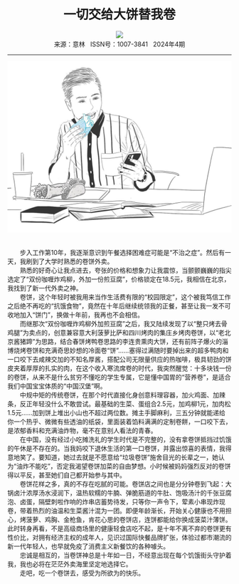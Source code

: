 # <center>一切交给大饼替我卷</center> 

<div align=center><img src="https://raw.githubusercontent.com/leaguecn/magazines/main/img_authors/%d7%f7%d5%df%a3%baChris.jpg"></div> 

<center>来源：意林   ISSN号：1007-3841   2024年4期</center> 


* * *


![](https://raw.githubusercontent.com/leaguecn/magazines/main/img/yili20240411-1-l.jpg)

  
<br>　　步入工作第10年，我逐渐意识到午餐选择困难症可能是“不治之症”。然后有一天，我刷到了大学时熟悉的卷饼外卖。  
　　熟悉的好奇心让我点进去，夸张的价格和想象力让我震惊，当颤颤巍巍的指尖选定了“双份咖喱炸鸡柳，外加一份煎豆腐”，价格锁定在18.5元，我相信在北京，我找到了新一代外卖之神。  
　　卷饼，这个年轻时被我用来当作生活费有限的“校园限定”，这个被我笃信工作之后绝不再吃的“抗饿食物”，竟然在十年后继续统领我的正餐，甚至让我一发不可收地加入“饼门”，换做十年前，我再也不会相信。  
　　而继那次“双份咖喱炸鸡柳外加煎豆腐”之后，我又陆续发现了以“整只烤去骨鸡腿”为卖点的，创意兼容意大利菠萝比萨和四川烤肉的集庄乡烤肉卷饼，以“老北京酱猪蹄”为思路，结合春饼烤鸭卷思路的李连贵熏肉大饼，还有前阵子爆火的淄博烧烤卷饼和充满奇思妙想的冷面卷“饼”……塞得过满随时要掉出来的超多鸭肉和一口咬下去咸辣交加的不知名厚酱，搭配公司无限量供应的热咖啡，极具韧劲的饼皮夹着厚厚的扎实的肉，在这个收入寒流席卷的时代，我突然醒觉：十多块钱一份的卷饼，从来不是什么贫穷不懂吃的学生专属，它是懂中国胃的“营养卷”，是适合我们中国宝宝体质的“中国汉堡”啊。  
　　中规中矩的传统卷饼，在那个时代直接化身创意料理容器，加火鸡面、加辣条，反正年轻没什么不敢尝试。最基础的生菜、蛋组合2.5元，加鸡柳1元，加肉松1.5元……加到饼上堆出小山也不超过两位数。摊主手脚麻利，三五分钟就能递给你一个热乎、微微有些透油的纸袋，里面装着馅料满满的定制卷餅，一口咬下去，是浓郁香料和充满油炸物，毫不在意别人看法的青春。  
　　在中国，没有经过小吃摊洗礼的学生时代是不完整的，没有拿卷饼抵挡过饥饿的午休是不存在的。当我妈咬下退休生活的第一口卷饼，并露出惊喜的表情，我得意地笑了。要知道，她过去就是不愿意给“垃圾卷饼”施舍目光的长辈之一，她认为“油炸不能吃”，否定我渴望卷饼加菜的自由梦想。小时候被妈妈强烈反对的卷饼得以平反，甚至她们自己都开始参与其中。  
　　卷饼花样之多，真的不存在吃腻的可能。卷饼店之间也是分分钟卷到飞起：大锅卤汁浓厚汤水浸润下，温热软糯的牛腩、弹脆筋道的牛肚、饱吸汤汁的千张豆腐泡、卤蛋，隔壁刺啦作响的炸串店蓄势待发，只等你一声令下，荤素小串现炸现卷，带着热烈的油温和生菜酱汁混为一团。即便年龄渐长，开始关心健康也不用担心，烤菠萝、鸡胸、金枪鱼，肯花心思的卷饼店，连饼都能给你换成菠菜汁薄饼。此时转身再看，不是高级商场里的健康轻食店吃不起，是十年不离不弃的卷饼更有性价比，对拥有经济主权的成年人，见识过国际快餐品牌扩张，体验过都市潮流的新一代年轻人，也早就免疫了消费主义新餐饮的各种噱头。  
　　忠诚是相互的，当卷饼神总是十年如一日，不经意出现在每个饥饿街头守护着我，我也必将在茫茫外卖海里坚定地选择它。  
　　走吧，吃一个卷饼去，感受为所欲为的快乐。